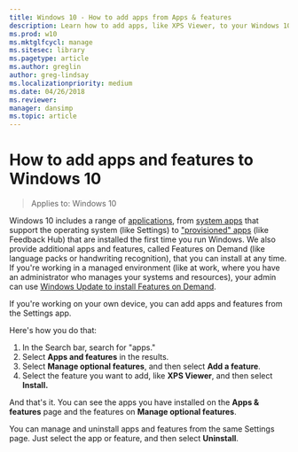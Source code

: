 ```yaml
---
title: Windows 10 - How to add apps from Apps & features
description: Learn how to add apps, like XPS Viewer, to your Windows 10 device with the Apps & features page in Settings
ms.prod: w10
ms.mktglfcycl: manage
ms.sitesec: library
ms.pagetype: article
ms.author: greglin
author: greg-lindsay
ms.localizationpriority: medium
ms.date: 04/26/2018
ms.reviewer: 
manager: dansimp
ms.topic: article
---
```

# How to add apps and features to Windows 10
> Applies to: Windows 10

Windows 10 includes a range of [applications](apps-in-windows-10.md), from [system apps](system-apps-windows-client-os.md) that support the operating system (like Settings) to ["provisioned" apps](provisioned-apps-windows-client-os.md) (like Feedback Hub) that are installed the first time you run Windows. We also provide additional apps and features, called Features on Demand (like language packs or handwriting recognition), that you can install at any time. If you're working in a managed environment (like at work, where you have an administrator who manages your systems and resources), your admin can use [Windows Update to install Features on Demand](/windows-hardware/manufacture/desktop/features-on-demand-v2--capabilities). 

If you're working on your own device, you can add apps and features from the Settings app.

Here's how you do that:

1. In the Search bar, search for "apps."
2. Select **Apps and features** in the results.
3. Select **Manage optional features**, and then select **Add a feature**.
4. Select the feature you want to add, like **XPS Viewer**, and then select **Install.**

And that's it. You can see the apps you have installed on the **Apps & features** page and the features on **Manage optional features**.

You can manage and uninstall apps and features from the same Settings page. Just select the app or feature, and then select **Uninstall**.